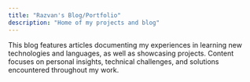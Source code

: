 ```yaml
---
title: "Razvan's Blog/Portfolio"
description: "Home of my projects and blog"
---
```


This blog features articles documenting my experiences in learning new technologies and languages, as well as showcasing projects. Content focuses on personal insights, technical challenges, and solutions encountered throughout my work.
